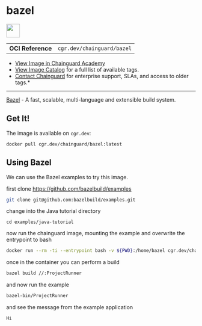 <!--monopod:start-->
# bazel

<!--url:start-->
<a href="https://github.com/bazelbuild/bazel">
<!--logo:start-->
  <img src="https://storage.googleapis.com/chainguard-academy/logos/bazel/logo.svg" width="36px" height="36px" />
<!--logo:end-->
</a>
<!--url:end-->

| | |
| - | - |
| **OCI Reference** | `cgr.dev/chainguard/bazel` |

* [View Image in Chainguard Academy](https://edu.chainguard.dev/chainguard/chainguard-images/reference/bazel/overview/)
* [View Image Catalog](https://console.enforce.dev/images/catalog) for a full list of available tags.
* [Contact Chainguard](https://www.chainguard.dev/chainguard-images) for enterprise support, SLAs, and access to older tags.*
---
<!--monopod:end-->

<!--overview:start-->
[Bazel](https://bazel.build) - A fast, scalable, multi-language and extensible build system.
<!--overview:end-->

<!--getting:start-->
## Get It!
The image is available on `cgr.dev`:

```
docker pull cgr.dev/chainguard/bazel:latest
```
<!--getting:end-->

<!--body:start-->

## Using Bazel

We can use the Bazel examples to try this image.

first clone https://github.com/bazelbuild/examples

```sh
git clone git@github.com:bazelbuild/examples.git
```

change into the Java tutorial directory

```
cd examples/java-tutorial
```

now run the chainguard image, mounting the example and overwrite the entrypoint to bash

```sh
docker run --rm -ti --entrypoint bash -v ${PWD}:/home/bazel cgr.dev/chainguard/bazel
```

once in the container you can perform a build

```sh
bazel build //:ProjectRunner
```

and now run the example

```sh
bazel-bin/ProjectRunner
```

and see the message from the example application

```sh
Hi
```
<!--body:end-->

